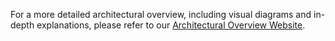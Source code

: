 For a more detailed architectural overview, including visual diagrams and in-depth explanations, please refer to our [Architectural Overview Website](https://github.com/T100-DB/simplified_architecture_overview).
